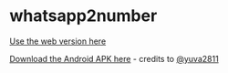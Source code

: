 # whatsapp2number


[Use the web version here](http://sgsvenkatesh.github.io/whatsapp-dialer)

[Download the Android APK here](https://github.com/sgsvenkatesh/whatsapp-dialer/raw/master/whatsappany/APK/whatsappany_v0.1.apk) - credits to [@yuva2811](https://github.com/yuva2811)
